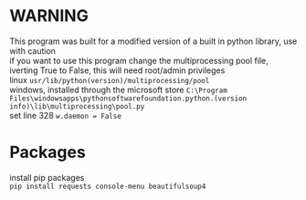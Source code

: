 # WARNING  
This program was built for a modified version of a built in python library, use with caution  
if you want to use this program change the multiprocessing pool file, iverting True to False, this will need root/admin privileges  
linux `usr/lib/python(version)/multiprocessing/pool`  
windows, installed through the microsoft store `C:\Program Files\windowsapps\pythonsoftwarefoundation.python.(version info)\lib\multiprocessing\pool.py`  
set line 328 `w.daemon = False`  
  
# Packages  
install pip packages  
`pip install requests console-menu beautifulsoup4`  


